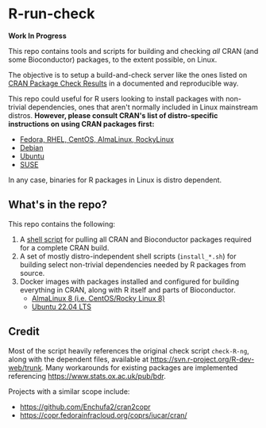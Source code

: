 # R-run-check

 **Work In Progress**

This repo contains tools and scripts for building and checking *all* CRAN (and some Bioconductor) packages, to the extent possible, on Linux.

The objective is to setup a build-and-check server like the ones listed on [CRAN Package Check Results](https://cran.r-project.org/web/checks/check_summary.html) in a documented and reproducible way.

This repo could useful for R users looking to install packages with non-trivial dependencies, ones that aren't normally included in Linux mainstream distros.
**However, please consult CRAN's list of distro-specific instructions on using CRAN packages first:**

* [Fedora, RHEL, CentOS, AlmaLinux, RockyLinux](https://cran.r-project.org/bin/linux/fedora/)
* [Debian](https://cran.r-project.org/bin/linux/debian/)
* [Ubuntu](https://cran.r-project.org/bin/linux/ubuntu/)
* [SUSE](https://cran.r-project.org/bin/linux/suse/README.html)

In any case, binaries for R packages in Linux is distro dependent.

## What's in the repo?

This repo contains the following:

 1. A [shell script](sync_contrib.sh) for pulling all CRAN and Bioconductor packages required for a complete CRAN build.
 2. A set of mostly distro-independent shell scripts (`install_*.sh`) for building select non-trivial dependencies needed by R packages from source.
 3. Docker images with packages installed and configured for building everything in CRAN, along with R itself and parts of Bioconductor.
    * [AlmaLinux 8 (i.e. CentOS/Rocky Linux 8)](./Dockerfile.almalinux)
    * [Ubuntu 22.04 LTS](./Dockerfile.ubuntu)

## Credit

Most of the script heavily references the original check script `check-R-ng`, along with the dependent files, available at <https://svn.r-project.org/R-dev-web/trunk>.
Many workarounds for existing packages are implemented referencing <https://www.stats.ox.ac.uk/pub/bdr>.

Projects with a similar scope include:

* <https://github.com/Enchufa2/cran2copr>
* <https://copr.fedorainfracloud.org/coprs/iucar/cran/>
